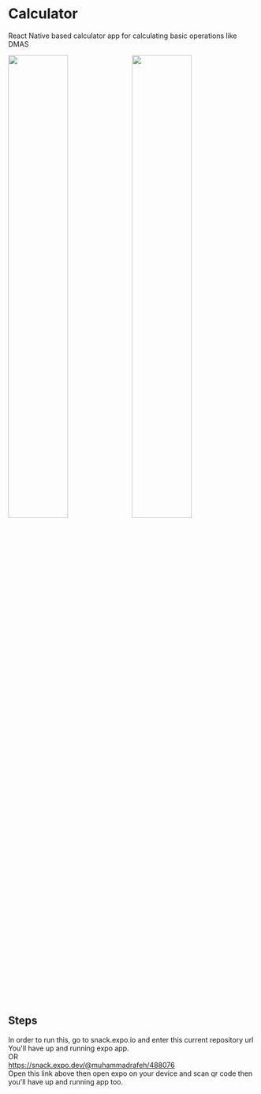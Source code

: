 # Calculator
React Native based calculator app for calculating basic operations like DMAS

<p float="left">
    <img src="https://i.imgur.com/tjcdkID.jpg" width="49%" />
    <img src="https://i.imgur.com/pbR10Ci.jpg" width="49%" />
</p>

## Steps
In order to run this, go to snack.expo.io and enter this current repository url You'll have up and running expo app.<br>
OR<br>
https://snack.expo.dev/@muhammadrafeh/488076 <br> Open this link above then open expo on your device and scan qr code then you'll have up and running app too.
